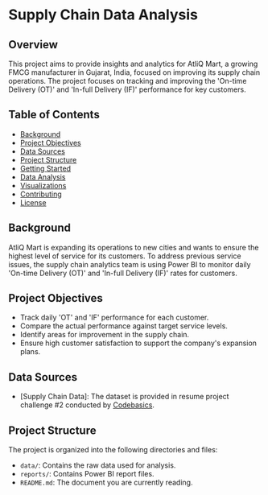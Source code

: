 # Supply Chain Data Analysis 

## Overview

This project aims to provide insights and analytics for AtliQ Mart, a growing FMCG manufacturer in Gujarat, India, focused on improving its supply chain operations. The project focuses on tracking and improving the 'On-time Delivery (OT)' and 'In-full Delivery (IF)' performance for key customers.

## Table of Contents

- [Background](#background)
- [Project Objectives](#project-objectives)
- [Data Sources](#data-sources)
- [Project Structure](#project-structure)
- [Getting Started](#getting-started)
- [Data Analysis](#data-analysis)
- [Visualizations](#visualizations)
- [Contributing](#contributing)
- [License](#license)

## Background

AtliQ Mart is expanding its operations to new cities and wants to ensure the highest level of service for its customers. To address previous service issues, the supply chain analytics team is using Power BI to monitor daily 'On-time Delivery (OT)' and 'In-full Delivery (IF)' rates for customers.

## Project Objectives

- Track daily 'OT' and 'IF' performance for each customer.
- Compare the actual performance against target service levels.
- Identify areas for improvement in the supply chain.
- Ensure high customer satisfaction to support the company's expansion plans. 

## Data Sources

- [Supply Chain Data]: The dataset is provided in resume project challenge #2 conducted by [Codebasics](https://codebasics.io/challenge/codebasics-resume-project-challenge).

## Project Structure

The project is organized into the following directories and files:

- `data/`: Contains the raw data used for analysis.
- `reports/`: Contains Power BI report files.
- `README.md`: The document you are currently reading.



